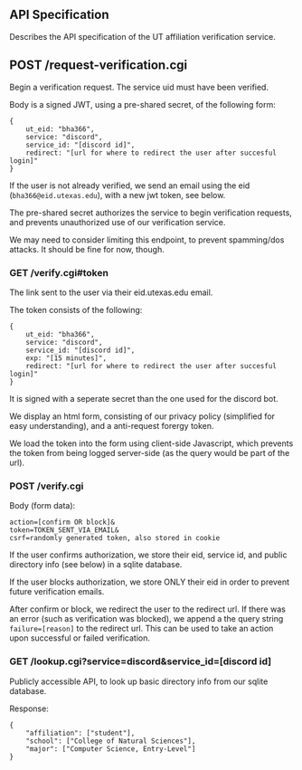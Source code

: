 ## API Specification

Describes the API specification of the UT affiliation verification service.

## POST /request-verification.cgi

Begin a verification request. The service uid must have been verified.

Body is a signed JWT, using a pre-shared secret, of the following form:

```
{
    ut_eid: "bha366",
    service: "discord",
    service_id: "[discord id]",
    redirect: "[url for where to redirect the user after succesful login]"
}
```

If the user is not already verified, we send an email using the eid (`bha366@eid.utexas.edu`), with a new jwt token, see below. 

The pre-shared secret authorizes the service to begin verification requests, and prevents unauthorized use of our verification service.

We may need to consider limiting this endpoint, to prevent spamming/dos attacks. It should be fine for now, though.

### GET /verify.cgi#token

The link sent to the user via their eid.utexas.edu email.

The token consists of the following:

```
{
    ut_eid: "bha366",
    service: "discord",
    service_id: "[discord id]",
    exp: "[15 minutes]",
    redirect: "[url for where to redirect the user after succesful login]"
}
```

It is signed with a seperate secret than the one used for the discord bot.

We display an html form, consisting of our privacy policy (simplified for easy understanding), and a anti-request forergy token.

We load the token into the form using client-side Javascript, which prevents the token from being logged server-side (as the query would be part of the url).

### POST /verify.cgi

Body (form data):

```
action=[confirm OR block]&
token=TOKEN_SENT_VIA_EMAIL&
csrf=randomly generated token, also stored in cookie
```

If the user confirms authorization, we store their eid, service id, and public directory info (see below) in a sqlite database.

If the user blocks authorization, we store ONLY their eid in order to prevent future verification emails.

After confirm or block, we redirect the user to the redirect url. If there was an error (such as verification was blocked), we append a the query string `failure=[reason]` to the redirect url. This can be used to take an action upon successful or failed verification.

### GET /lookup.cgi?service=discord&service_id=[discord id]

Publicly accessible API, to look up basic directory info from our sqlite database.

Response: 

```
{
    "affiliation": ["student"],
    "school": ["College of Natural Sciences"],
    "major": ["Computer Science, Entry-Level"]
}
```

